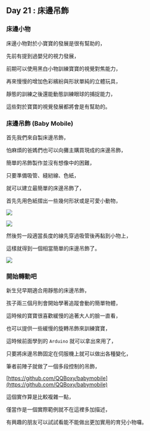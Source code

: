 ## Day 21 : 床邊吊飾

### 床邊小物

床邊小物對於小寶寶的發展是很有幫助的，

先前有提到過嬰兒的視力發展，

前期可以使用黑白小物訓練寶寶的視覺對焦能力，

再來慢慢的增加色彩繽紛與形狀單純的立體玩具，

靜態的訓練之後還能動態訓練眼球的捕捉能力，

這些對於寶寶的視覺發展都將會是有幫助的。

### 床邊吊飾 (Baby Mobile)

首先我們來自製床邊吊飾，

怕麻煩的爸媽們也可以向攤主購買現成的床邊吊飾，

簡單的吊飾製作並沒有想像中的困難，

只要準備吸管、縫紉線、色紙，

就可以建立最簡單的床邊吊飾了，

首先先用色紙摺出一些幾何形狀或是可愛小動物，

![](https://i.imgur.com/2dT6UUn.jpg)

![](https://i.imgur.com/81Md2O3.jpg)

然後剪一段適當長度的線先穿過吸管後再黏到小物上，

這樣就得到一個相當簡單的床邊吊飾了。

![](https://i.imgur.com/TllQ0vF.jpg)

### 開始轉動吧

新生兒早期適合用靜態的床邊吊飾，

孩子兩三個月則會開始學著追蹤會動的簡單物體，

這時候的寶寶很喜歡緩慢的追著大人的臉一直看，

也可以提供一些緩慢的旋轉吊飾來訓練寶寶，

這時候前面學到的 `Arduino` 就可以拿出來用了，

只要將床邊吊飾固定在伺服機上就可以做出各種變化，

筆者前陣子就做了一個多段控制的吊飾，

[https://github.com/QQBoxy/babymobile](https://github.com/QQBoxy/babymobile)

這個實作算是比較複雜一點，

僅當作是一個實際範例就不在這裡多加描述，

有興趣的朋友可以試試看能不能做出更加實用的育兒小物囉。